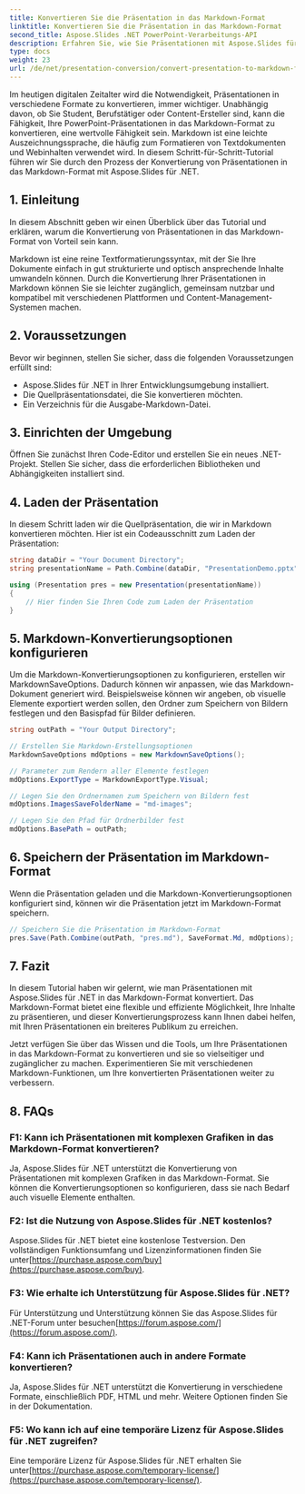 ```yaml
---
title: Konvertieren Sie die Präsentation in das Markdown-Format
linktitle: Konvertieren Sie die Präsentation in das Markdown-Format
second_title: Aspose.Slides .NET PowerPoint-Verarbeitungs-API
description: Erfahren Sie, wie Sie Präsentationen mit Aspose.Slides für .NET mühelos in Markdown konvertieren. Schritt-für-Schritt-Anleitung mit Codebeispielen.
type: docs
weight: 23
url: /de/net/presentation-conversion/convert-presentation-to-markdown-format/
---
```


Im heutigen digitalen Zeitalter wird die Notwendigkeit, Präsentationen in verschiedene Formate zu konvertieren, immer wichtiger. Unabhängig davon, ob Sie Student, Berufstätiger oder Content-Ersteller sind, kann die Fähigkeit, Ihre PowerPoint-Präsentationen in das Markdown-Format zu konvertieren, eine wertvolle Fähigkeit sein. Markdown ist eine leichte Auszeichnungssprache, die häufig zum Formatieren von Textdokumenten und Webinhalten verwendet wird. In diesem Schritt-für-Schritt-Tutorial führen wir Sie durch den Prozess der Konvertierung von Präsentationen in das Markdown-Format mit Aspose.Slides für .NET.

## 1. Einleitung

In diesem Abschnitt geben wir einen Überblick über das Tutorial und erklären, warum die Konvertierung von Präsentationen in das Markdown-Format von Vorteil sein kann.

Markdown ist eine reine Textformatierungssyntax, mit der Sie Ihre Dokumente einfach in gut strukturierte und optisch ansprechende Inhalte umwandeln können. Durch die Konvertierung Ihrer Präsentationen in Markdown können Sie sie leichter zugänglich, gemeinsam nutzbar und kompatibel mit verschiedenen Plattformen und Content-Management-Systemen machen.

## 2. Voraussetzungen

Bevor wir beginnen, stellen Sie sicher, dass die folgenden Voraussetzungen erfüllt sind:

- Aspose.Slides für .NET in Ihrer Entwicklungsumgebung installiert.
- Die Quellpräsentationsdatei, die Sie konvertieren möchten.
- Ein Verzeichnis für die Ausgabe-Markdown-Datei.

## 3. Einrichten der Umgebung

Öffnen Sie zunächst Ihren Code-Editor und erstellen Sie ein neues .NET-Projekt. Stellen Sie sicher, dass die erforderlichen Bibliotheken und Abhängigkeiten installiert sind.

## 4. Laden der Präsentation

In diesem Schritt laden wir die Quellpräsentation, die wir in Markdown konvertieren möchten. Hier ist ein Codeausschnitt zum Laden der Präsentation:

```csharp
string dataDir = "Your Document Directory";
string presentationName = Path.Combine(dataDir, "PresentationDemo.pptx");

using (Presentation pres = new Presentation(presentationName))
{
    // Hier finden Sie Ihren Code zum Laden der Präsentation
}
```

## 5. Markdown-Konvertierungsoptionen konfigurieren

Um die Markdown-Konvertierungsoptionen zu konfigurieren, erstellen wir MarkdownSaveOptions. Dadurch können wir anpassen, wie das Markdown-Dokument generiert wird. Beispielsweise können wir angeben, ob visuelle Elemente exportiert werden sollen, den Ordner zum Speichern von Bildern festlegen und den Basispfad für Bilder definieren.

```csharp
string outPath = "Your Output Directory";

// Erstellen Sie Markdown-Erstellungsoptionen
MarkdownSaveOptions mdOptions = new MarkdownSaveOptions();

// Parameter zum Rendern aller Elemente festlegen
mdOptions.ExportType = MarkdownExportType.Visual;

// Legen Sie den Ordnernamen zum Speichern von Bildern fest
mdOptions.ImagesSaveFolderName = "md-images";

// Legen Sie den Pfad für Ordnerbilder fest
mdOptions.BasePath = outPath;
```

## 6. Speichern der Präsentation im Markdown-Format

Wenn die Präsentation geladen und die Markdown-Konvertierungsoptionen konfiguriert sind, können wir die Präsentation jetzt im Markdown-Format speichern.

```csharp
// Speichern Sie die Präsentation im Markdown-Format
pres.Save(Path.Combine(outPath, "pres.md"), SaveFormat.Md, mdOptions);
```

## 7. Fazit

In diesem Tutorial haben wir gelernt, wie man Präsentationen mit Aspose.Slides für .NET in das Markdown-Format konvertiert. Das Markdown-Format bietet eine flexible und effiziente Möglichkeit, Ihre Inhalte zu präsentieren, und dieser Konvertierungsprozess kann Ihnen dabei helfen, mit Ihren Präsentationen ein breiteres Publikum zu erreichen.

Jetzt verfügen Sie über das Wissen und die Tools, um Ihre Präsentationen in das Markdown-Format zu konvertieren und sie so vielseitiger und zugänglicher zu machen. Experimentieren Sie mit verschiedenen Markdown-Funktionen, um Ihre konvertierten Präsentationen weiter zu verbessern.

## 8. FAQs

### F1: Kann ich Präsentationen mit komplexen Grafiken in das Markdown-Format konvertieren?

Ja, Aspose.Slides für .NET unterstützt die Konvertierung von Präsentationen mit komplexen Grafiken in das Markdown-Format. Sie können die Konvertierungsoptionen so konfigurieren, dass sie nach Bedarf auch visuelle Elemente enthalten.

### F2: Ist die Nutzung von Aspose.Slides für .NET kostenlos?

Aspose.Slides für .NET bietet eine kostenlose Testversion. Den vollständigen Funktionsumfang und Lizenzinformationen finden Sie unter[https://purchase.aspose.com/buy](https://purchase.aspose.com/buy).

### F3: Wie erhalte ich Unterstützung für Aspose.Slides für .NET?

 Für Unterstützung und Unterstützung können Sie das Aspose.Slides für .NET-Forum unter besuchen[https://forum.aspose.com/](https://forum.aspose.com/).

### F4: Kann ich Präsentationen auch in andere Formate konvertieren?

Ja, Aspose.Slides für .NET unterstützt die Konvertierung in verschiedene Formate, einschließlich PDF, HTML und mehr. Weitere Optionen finden Sie in der Dokumentation.

### F5: Wo kann ich auf eine temporäre Lizenz für Aspose.Slides für .NET zugreifen?

 Eine temporäre Lizenz für Aspose.Slides für .NET erhalten Sie unter[https://purchase.aspose.com/temporary-license/](https://purchase.aspose.com/temporary-license/).
